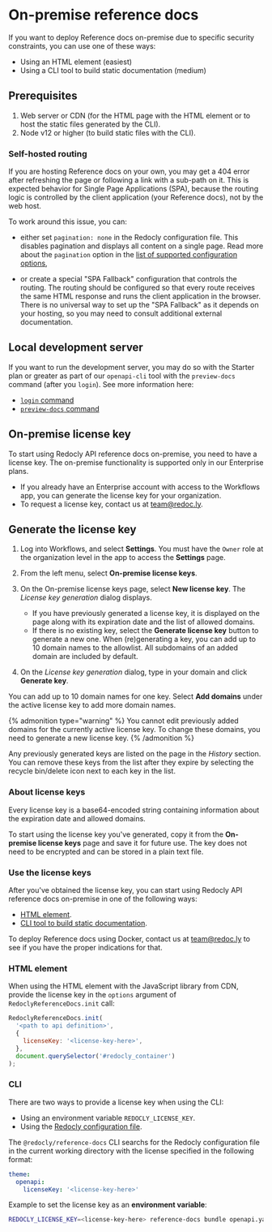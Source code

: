 # On-premise reference docs

If you want to deploy Reference docs on-premise due to specific security constraints, you can use one of these ways:

- Using an HTML element (easiest)
- Using a CLI tool to build static documentation (medium)

## Prerequisites

1. Web server or CDN (for the HTML page with the HTML element or to host the static files generated by the CLI).
1. Node v12 or higher (to build static files with the CLI).

### Self-hosted routing

If you are hosting Reference docs on your own, you may get a 404 error after refreshing the page or following a link with a sub-path on it.
This is expected behavior for Single Page Applications (SPA), because the routing logic is controlled by the client application (your Reference docs), not by the web host.

To work around this issue, you can:

- either set `pagination: none` in the Redocly configuration file. This disables pagination and displays all content on a single page. Read more about the `pagination` option in the [list of supported configuration options](../configuration/functionality.md),

- or create a special "SPA Fallback" configuration that controls the routing. The routing should be configured so that every route receives the same HTML response and runs the client application in the browser. There is no universal way to set up the "SPA Fallback" as it depends on your hosting, so you may need to consult additional external documentation.

## Local development server

If you want to run the development server, you may do so with the Starter plan or greater as part of our `openapi-cli` tool with the `preview-docs` command (after you `login`). See more information here:

- [`login` command](/docs/cli/commands/login)
- [`preview-docs` command](/docs/cli/commands/preview-docs)

## On-premise license key

To start using Redocly API reference docs on-premise, you need to have a license key. The on-premise functionality is supported only in our Enterprise plans.

- If you already have an Enterprise account with access to the Workflows app, you can generate the license key for your organization.
- To request a license key, contact us at team@redoc.ly.

## Generate the license key

1. Log into Workflows, and select **Settings**. You must have the `Owner` role at the organization level in the app to access the **Settings** page.

2. From the left menu, select **On-premise license keys**.

3. On the On-premise license keys page, select **New license key**. The _License key generation_ dialog displays.

   - If you have previously generated a license key, it is displayed on the page along with its expiration date and the list of allowed domains.
   - If there is no existing key, select the **Generate license key** button to generate a new one. When (re)generating a key, you can add up to 10 domain names to the allowlist. All subdomains of an added domain are included by default.

4. On the _License key generation_ dialog, type in your domain and click **Generate key**.

You can add up to 10 domain names for one key. Select **Add domains** under the active license key to add more domain names.

{% admonition type="warning" %}
You cannot edit previously added domains for the currently active license key. To change these domains, you need to generate a new license key.
{% /admonition %}

Any previously generated keys are listed on the page in the _History_ section. You can remove these keys from the list after they expire by selecting the recycle bin/delete icon next to each key in the list.

### About license keys

Every license key is a base64-encoded string containing information about the expiration date and allowed domains.

To start using the license key you've generated, copy it from the **On-premise license keys** page and save it for future use. The key does not need to be encrypted and can be stored in a plain text file.

### Use the license keys

After you've obtained the license key, you can start using Redocly API reference docs on-premise in one of the following ways:

- [HTML element](on-premise-html-element.md).
- [CLI tool to build static documentation](on-premise-cli-build.md).

To deploy Reference docs using Docker, contact us at team@redoc.ly to see if you have the proper indications for that.

### HTML element

When using the HTML element with the JavaScript library from CDN, provide the license key in the `options` argument of `RedoclyReferenceDocs.init` call:

```js
RedoclyReferenceDocs.init(
  '<path to api definition>',
  {
    licenseKey: '<license-key-here>',
  },
  document.querySelector('#redocly_container')
);
```

### CLI

There are two ways to provide a license key when using the CLI:

- Using an environment variable `REDOCLY_LICENSE_KEY`.
- Using the [Redocly configuration file](/docs/cli/configuration).

The `@redocly/reference-docs` CLI searchs for the Redocly configuration file in the current working directory with the license specified in the following format:

```yaml
theme:
  openapi:
    licenseKey: '<license-key-here>'
```

Example to set the license key as an **environment variable**:

```bash
REDOCLY_LICENSE_KEY=<license-key-here> reference-docs bundle openapi.yaml
```
